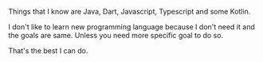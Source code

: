 Things that I know are Java, Dart, Javascript, Typescript and some Kotlin.

I don't like to learn new programming language because I don't need it and the goals are same. Unless you need more specific goal to do so.

That's the best I can do.
